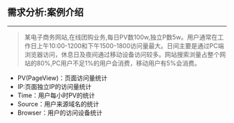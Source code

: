 ## 需求分析:案例介绍

---

> 某电子商务网站,在线团购业务,每日PV数100w,独立P数5w。用户通常在工作日上午10:00-1200和下午1500-1800访问量最大。日间主要是通过PC端浏览器访问，休息日及夜间通过移动设备访问较多。网站搜索浏量占整个网站的80%,PC用户不足1%的用户会消费，移动用户有5%会消费。

* PV\(PageView\)：页面访问量统计
* IP:页面独立IP的访问量统计
* Time：用户每小时PV的统计
* Source：用户来源域名的统计
* Browser：用户的访问设备统计



